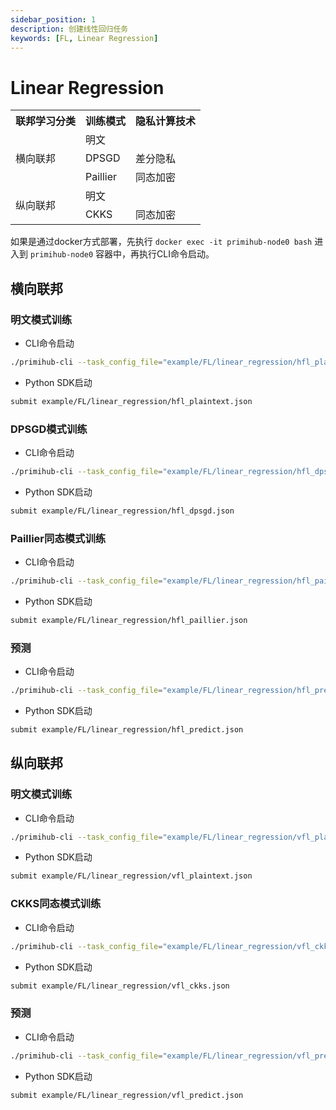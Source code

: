 ```yaml
---
sidebar_position: 1
description: 创建线性回归任务
keywords: [FL, Linear Regression]
---
```

# Linear Regression

<table>
    <tr>
        <th>联邦学习分类</th>
        <th>训练模式</th>
        <th>隐私计算技术</th>
    </tr>
    <tr>
        <td rowspan="3">横向联邦</td>
        <td>明文</td>
        <td></td>
    </tr>
    <tr>
        <td>DPSGD</td>
        <td>差分隐私</td>
    </tr>
    <tr>
        <td>Paillier</td>
        <td>同态加密</td>
    </tr>
    <tr>
        <td rowspan="2">纵向联邦</td>
        <td>明文</td>
        <td></td>
    </tr>
    <tr>
        <td>CKKS</td>
        <td>同态加密</td>
    </tr>
</table>

如果是通过docker方式部署，先执行 `docker exec -it primihub-node0 bash` 进入到 `primihub-node0` 容器中，再执行CLI命令启动。

## 横向联邦

### 明文模式训练

- CLI命令启动

```bash
./primihub-cli --task_config_file="example/FL/linear_regression/hfl_plaintext.json"
```

- Python SDK启动

```bash
submit example/FL/linear_regression/hfl_plaintext.json
```

### DPSGD模式训练

- CLI命令启动

```bash
./primihub-cli --task_config_file="example/FL/linear_regression/hfl_dpsgd.json"
```

- Python SDK启动

```bash
submit example/FL/linear_regression/hfl_dpsgd.json
```

### Paillier同态模式训练

- CLI命令启动

```bash
./primihub-cli --task_config_file="example/FL/linear_regression/hfl_paillier.json"
```

- Python SDK启动

```bash
submit example/FL/linear_regression/hfl_paillier.json
```

### 预测

- CLI命令启动

```bash
./primihub-cli --task_config_file="example/FL/linear_regression/hfl_predict.json"
```

- Python SDK启动

```bash
submit example/FL/linear_regression/hfl_predict.json
```

## 纵向联邦

### 明文模式训练

- CLI命令启动

```bash
./primihub-cli --task_config_file="example/FL/linear_regression/vfl_plaintext.json"
```

- Python SDK启动

```bash
submit example/FL/linear_regression/vfl_plaintext.json
```

### CKKS同态模式训练

- CLI命令启动

```bash
./primihub-cli --task_config_file="example/FL/linear_regression/vfl_ckks.json"
```

- Python SDK启动

```bash
submit example/FL/linear_regression/vfl_ckks.json
```

### 预测

- CLI命令启动

```bash
./primihub-cli --task_config_file="example/FL/linear_regression/vfl_predict.json"
```

- Python SDK启动

```bash
submit example/FL/linear_regression/vfl_predict.json
```
